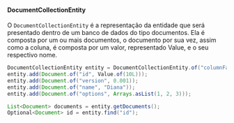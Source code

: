 #### DocumentCollectionEntity

O `DocumentCollectionEntity` é a representação da entidade que será presentado dentro de um banco de dados do tipo documentos. Ela é composta por um ou mais documentos, o documento por sua vez, assim como a coluna, é composta por um valor, representado Value, e o seu respectivo nome.

```java
DocumentCollectionEntity entity = DocumentCollectionEntity.of("columnFamily"); 
entity.add(Document.of("id", Value.of(10L))); 
entity.add(Document.of("version", 0.001)); 
entity.add(Document.of("name", "Diana")); 
entity.add(Document.of("options", Arrays.asList(1, 2, 3))); 

List<Document> documents = entity.getDocuments(); 
Optional<Document> id = entity.find("id");
```